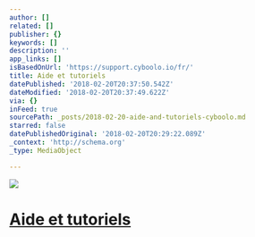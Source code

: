 ```yaml
---
author: []
related: []
publisher: {}
keywords: []
description: ''
app_links: []
isBasedOnUrl: 'https://support.cyboolo.io/fr/'
title: Aide et tutoriels
datePublished: '2018-02-20T20:37:50.542Z'
dateModified: '2018-02-20T20:37:49.622Z'
via: {}
inFeed: true
sourcePath: _posts/2018-02-20-aide-and-tutoriels-cyboolo.md
starred: false
datePublishedOriginal: '2018-02-20T20:29:22.089Z'
_context: 'http://schema.org'
_type: MediaObject

---
```

![](https://the-grid-user-content.s3-us-west-2.amazonaws.com/dcca5a1d-2052-4f31-bf0a-06ad53b45204.png)

# [Aide et tutoriels][0]

[0]: https://support.cyboolo.io/